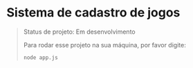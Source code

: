 <h1> Sistema de cadastro de jogos </h1>

>Status de projeto: Em desenvolvimento
>
>Para rodar esse projeto na sua máquina, por favor digite:
>
>```
>node app.js
>```
